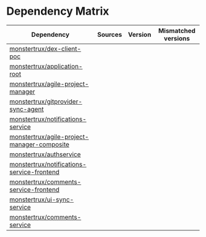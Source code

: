# Dependency Matrix

Dependency | Sources | Version | Mismatched versions
---------- | ------- | ------- | -------------------
[monstertrux/dex-client-poc](https://github.com/monstertrux/dex-client-poc.git) |  | []() | 
[monstertrux/application-root](https://github.com/monstertrux/application-root.git) |  | []() | 
[monstertrux/agile-project-manager](https://github.com/monstertrux/agile-project-manager.git) |  | []() | 
[monstertrux/gitprovider-sync-agent](https://github.com/monstertrux/gitprovider-sync-agent.git) |  | []() | 
[monstertrux/notifications-service](https://github.com/monstertrux/notifications-service.git) |  | []() | 
[monstertrux/agile-project-manager-composite](https://github.com/monstertrux/agile-project-manager-composite.git) |  | []() | 
[monstertrux/authservice](https://github.com/monstertrux/authservice.git) |  | []() | 
[monstertrux/notifications-service-frontend](https://github.com/monstertrux/notifications-service-frontend.git) |  | []() | 
[monstertrux/comments-service-frontend](https://github.com/monstertrux/comments-service-frontend.git) |  | []() | 
[monstertrux/ui-sync-service](https://github.com/monstertrux/ui-sync-service.git) |  | []() | 
[monstertrux/comments-service](https://github.com/monstertrux/comments-service.git) |  | []() | 
